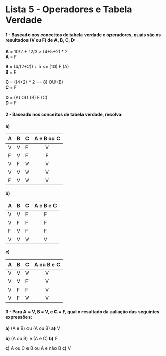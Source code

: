 # Lista 5 - Operadores e Tabela Verdade

#### 1 - Baseado nos conceitos de tabela verdade e operadores, quais são os resultados (V ou F) de A, B, C, D:

**A** = 10/2 + 12/3 > (4+5+2) * 2  
**A** = F

**B** = (4/(2+2)) + 5 <= (10) E (A)  
**B** = F

**C** = ((4+2) * 2 == 8) OU (B)  
**C** = F

**D** = (A) OU (B) E (C)  
**D** = F

#### 2 - Baseado nos conceitos de tabela verdade, resolva:

**a)**

| A | B | C | A e B ou C |
| --- | --- | --- | :---: |
| V | V | F | V |
| F | V | F | F |
| V | F | V | V |
| V | V | V | V |
| F | V | V | V |

**b)**

| A | B | C | A e B e C |
| --- | --- | --- | :---: |
| V | V | F | F |
| V | F | F | F |
| F | V | F | F |
| V | V | V | V |

**c)**

| A | B | C | A ou B e C |
| --- | --- | --- | :---: |
| V | V | V | V |
| V | V | F | V |
| V | F | F | V |
| V | F | V | V |

#### 3 - Para A = V, B = V, e C = F, qual o resultado da aaliação das seguintes expressões:

**a)** (A e B) ou (A ou B)
**a)** V

**b)** (A ou B) e (A e C)
**b)** F

**c)** A ou C e B ou A e não B
**c)** V
